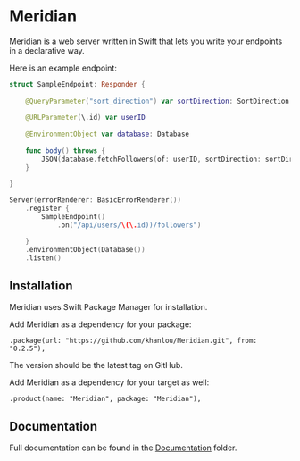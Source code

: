 # Meridian

Meridian is a web server written in Swift that lets you write your endpoints in a declarative way.

Here is an example endpoint:

```swift
struct SampleEndpoint: Responder {
  
    @QueryParameter("sort_direction") var sortDirection: SortDirection = .ascending
  
    @URLParameter(\.id) var userID
    
    @EnvironmentObject var database: Database
    
    func body() throws {
        JSON(database.fetchFollowers(of: userID, sortDirection: sortDirection))
    }
  
}

Server(errorRenderer: BasicErrorRenderer())
    .register {
        SampleEndpoint()
            .on("/api/users/\(\.id))/followers")

    }
    .environmentObject(Database())
    .listen()

```

## Installation

Meridian uses Swift Package Manager for installation. 

Add Meridian as a dependency for your package:

    .package(url: "https://github.com/khanlou/Meridian.git", from: "0.2.5"),

The version should be the latest tag on GitHub.

Add Meridian as a dependency for your target as well:

    .product(name: "Meridian", package: "Meridian"),

## Documentation

Full documentation can be found in the [Documentation](Documentation/) folder.
